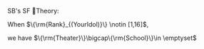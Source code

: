 SB's SF Theory:

When $\{\rm{Rank}_{(YourIdol)}\} \notin [1,16]$,

we have $\{\rm{Theater}\}\bigcap\{\rm{School}\}\in \emptyset$
